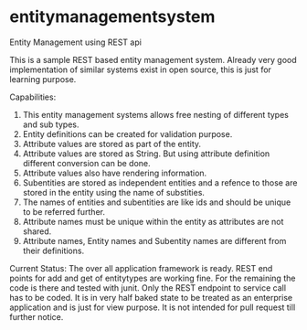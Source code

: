 # entitymanagementsystem
Entity Management using REST api

This is a sample REST based entity management system.
Already very good implementation of similar systems exist in open source, this is just for learning purpose.

Capabilities:
1. This entity management systems allows free nesting of different types and sub types.
2. Entity definitions can be created for validation purpose.
3. Attribute values are stored as part of the entity.
4. Attribute values are stored as String. But using attribute definition different conversion can be done.
5. Attribute values also have rendering information.
6. Subentities are stored as independent entities and a refence to those are stored in the entity using the name of substities.
7. The names of entities and subentities are like ids and should be unique to be referred further.
8. Attribute names must be unique within the entity as attributes are not shared.
9. Attribute names, Entity names and Subentity names are different from their definitions.

Current Status:
The over all application framework is ready.
REST end points for add and get of entitytypes are working fine.
For the remaining the code is there and tested with junit.
Only the REST endpoint to service call has to be coded.
It is in very half baked state to be treated as an enterprise application and is just for view purpose.
It is not intended for pull request till further notice.

